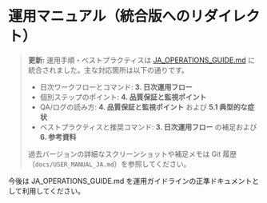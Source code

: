 # 運用マニュアル（統合版へのリダイレクト）

> **更新:** 運用手順・ベストプラクティスは [JA_OPERATIONS_GUIDE.md](JA_OPERATIONS_GUIDE.md) に統合されました。主な対応箇所は以下の通りです。
>
> - 日次ワークフローとコマンド: **3. 日次運用フロー**
> - 個別ステップのポイント: **4. 品質保証と監視ポイント**
> - QA/ログの読み方: **4. 品質保証と監視ポイント** および **5.1 典型的な症状**
> - ベストプラクティスと推奨コマンド: **3. 日次運用フロー** の補足および **6. 参考資料**
>
> 過去バージョンの詳細なスクリーンショットや補足メモは Git 履歴（`docs/USER_MANUAL_JA.md`）を参照してください。

今後は JA_OPERATIONS_GUIDE.md を運用ガイドラインの正準ドキュメントとして利用してください。
